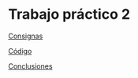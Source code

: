 # Trabajo práctico 2

[Consignas](Consignas.md)

[Código](resolucion.m)

[Conclusiones](Conclusiones.md)